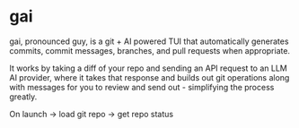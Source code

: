 # gai

gai, pronounced guy, is a git + AI powered TUI that automatically generates
commits, commit messages, branches, and pull requests when appropriate.

It works by taking a diff of your repo and sending an API request to an LLM AI
provider, where it takes that response and builds out git operations along with
messages for you to review and send out - simplifying the process greatly.

On launch -> load git repo -> get repo status
